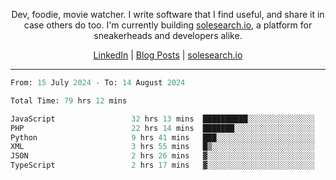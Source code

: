 <p align="center">Dev, foodie, movie watcher. I write software that I find useful, and share it in case others do too. I'm currently building <a href="https://solesearch.io">solesearch.io</a>, a platform for sneakerheads and developers alike.</p>
<p align="center">
  <a href="https://www.linkedin.com/in/peter-rauscher">LinkedIn</a>
  |
  <a href="https://dev.to/peterrauscher">Blog Posts</a>
  |
  <a href="https://solesearch.io">solesearch.io</a>
</p>
<hr/>
<!--START_SECTION:waka-->

```python
From: 15 July 2024 - To: 14 August 2024

Total Time: 79 hrs 12 mins

JavaScript                 32 hrs 13 mins  ██████████░░░░░░░░░░░░░░░   39.66 %
PHP                        22 hrs 14 mins  ███████░░░░░░░░░░░░░░░░░░   27.38 %
Python                     9 hrs 41 mins   ███░░░░░░░░░░░░░░░░░░░░░░   11.93 %
XML                        3 hrs 55 mins   █▒░░░░░░░░░░░░░░░░░░░░░░░   04.83 %
JSON                       2 hrs 26 mins   ▓░░░░░░░░░░░░░░░░░░░░░░░░   03.01 %
TypeScript                 2 hrs 17 mins   ▓░░░░░░░░░░░░░░░░░░░░░░░░   02.82 %
```

<!--END_SECTION:waka-->
